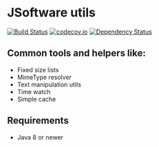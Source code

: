 # JSoftware utils 

[![Build Status](https://travis-ci.org/m-szalik/jsoftware-utils.svg?branch=master)](https://travis-ci.org/m-szalik/jsoftware-utils)
[![codecov.io](https://codecov.io/github/m-szalik/jsoftware-utils/coverage.svg?branch=master)](https://codecov.io/github/m-szalik/jsoftware-utils?branch=master)
[![Dependency Status](https://www.versioneye.com/user/projects/56e2b440df573d003a5f5bf5/badge.svg?style=flat)](https://www.versioneye.com/user/projects/56e2b440df573d003a5f5bf5)

## Common tools and helpers like:
 * Fixed size lists
 * MimeType resolver
 * Text manipulation utils
 * Time watch
 * Simple cache

## Requirements
 * Java 8 or newer

